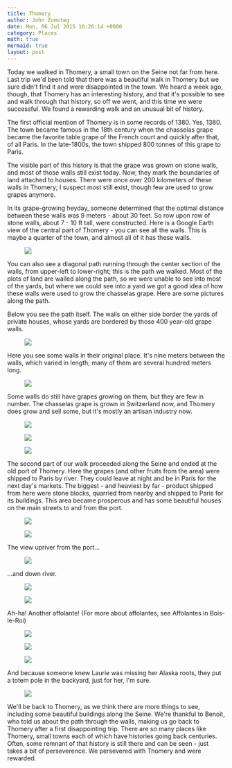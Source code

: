 ```yaml
---
title: Thomery
author: John Zumsteg
date: Mon, 06 Jul 2015 16:26:14 +0000
category: Places
math: true
mermaid: true
layout: post
---
```

Today we walked in Thomery, a small town on the Seine not far from here. Last trip we'd been told that there was a beautiful walk in Thomery but we sure didn't find it and were disappointed in the town. We heard a week ago, though, that Thomery has an interesting history, and that it's possible to see and walk through that history, so off we went, and this time we were successful. We found a rewarding walk and an unusual bit of history.

The first official mention of Thomery is in some records of 1380. Yes, 1380. The town became famous in the 18th century when the chasselas grape became the favorite table grape of the French court and quickly after that, of all Paris. In the late-1800s, the town shipped 800 tonnes of this grape to Paris.

The visible part of this history is that the grape was grown on stone walls, and most of those walls still exist today. Now, they mark the boundaries of land attached to houses. There were once over 200 kilometers of these walls in Thomery; I suspect most still exist, though few are used to grow grapes anymore.

In its grape-growing heyday, someone determined that the optimal distance between these walls was 9 meters - about 30 feet. So row upon row of stone walls, about 7 - 10 ft tall, were constructed. Here is a Google Earth view of the central part of Thomery - you can see all the walls. This is maybe a quarter of the town, and almost all of it has these walls.
<figure>
	<img src="{{site.url}}/assets/images/2015/07/Thomery-view-2.jpeg"/>
	<figcaption></figcaption>
</figure>


You can also see a diagonal path running through the center section of the walls, from upper-left to lower-right; this is the path we walked. Most of the plots of land are walled along the path, so we were unable to see into most of the yards, but where we could see into a yard we got a good idea of how these walls were used to grow the chasselas grape. Here are some pictures along the path.

Below you see the path itself. The walls on either side border the yards of private houses, whose yards are bordered by those 400 year-old grape walls.
<figure>
	<img src="{{site.url}}/assets/images/2015/07/DSC08785-2.jpg"/>
	<figcaption></figcaption>
</figure>



Here you see some walls in their original place. It's nine meters between the walls, which varied in length; many of them are several hundred meters long.

<figure>
	<img src="{{site.url}}/assets/images/2015/07/DSC08786-3.jpg"/>
	<figcaption></figcaption>
</figure>



Some walls do still have grapes growing on them, but they are few in number. The chasselas grape is grown in Switzerland now, and Thomery does grow and sell some, but it's mostly an artisan industry now.
<figure>
	<img src="{{site.url}}/assets/images/2015/07/DSC08783-1.jpg"/>
	<figcaption></figcaption>
</figure>



<figure>
	<img src="{{site.url}}/assets/images/2015/07/DSC08801-6.jpg"/>
	<figcaption></figcaption>
</figure>



<figure>
	<img src="{{site.url}}/assets/images/2015/07/DSC08796-5.jpg"/>
	<figcaption></figcaption>
</figure>



The second part of our walk proceeded along the Seine and ended at the old port of Thomery. Here the grapes (and other fruits from the area) were shipped to Paris by river. They could leave at night and be in Paris for the next day's markets. The biggest - and heaviest by far - product shipped from here were stone blocks, quarried from nearby and shipped to Paris for its buildings. This area became prosperous and has some beautiful houses on the main streets to and from the port.

<figure>
	<img src="{{site.url}}/assets/images/2015/07/DSC08814-9.jpg"/>
	<figcaption></figcaption>
</figure>


<figure>
	<img src="{{site.url}}/assets/images/2015/07/DSC08815-10.jpg"/>
	<figcaption></figcaption>
</figure>



The view upriver from the port...

<figure>
	<img src="{{site.url}}/assets/images/2015/07/DSC08816-11.jpg"/>
	<figcaption></figcaption>
</figure>



...and down river.

<figure>
	<img src="{{site.url}}/assets/images/2015/07/DSC08817-12.jpg"/>
	<figcaption></figcaption>
</figure>



<figure>
	<img src="{{site.url}}/assets/images/2015/07/DSC08824-13.jpg"/>
	<figcaption></figcaption>
</figure>



Ah-ha! Another affolante! (For more about affolantes, see Affolantes in Bois-le-Roi)
<figure>
	<img src="{{site.url}}/assets/images/2015/07/DSC08825-14.jpg"/>
	<figcaption></figcaption>
</figure>



<figure>
	<img src="{{site.url}}/assets/images/2015/07/DSC08829-15.jpg"/>
	<figcaption></figcaption>
</figure>



<figure>
	<img src="{{site.url}}/assets/images/2015/07/DSC08832-16.jpg"/>
	<figcaption></figcaption>
</figure>


And because someone knew Laurie was missing her Alaska roots, they put a totem pole in the backyard, just for her, I'm sure.

<figure>
	<img src="{{site.url}}/assets/images/2015/07/DSC08834-17.jpg"/>
	<figcaption></figcaption>
</figure>



We'll be back to Thomery, as we think there are more things to see, including some beautiful buildings along the Seine. We're thankful to Benoit, who told us about the path through the walls, making us go back to Thomery after a first disappointing trip. There are so many places like Thomery, small towns each of which have histories going back centuries. Often, some remnant of that history is still there and can be seen - just takes a bit of perseverence. We persevered with Thomery and were rewarded.
